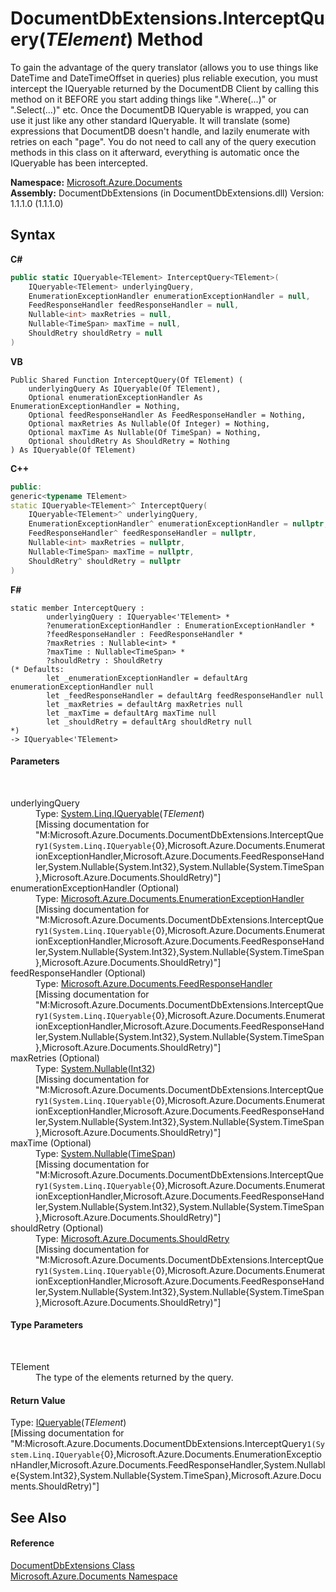 # DocumentDbExtensions.InterceptQuery(*TElement*) Method 
 

To gain the advantage of the query translator (allows you to use things like DateTime and DateTimeOffset in queries) plus reliable execution, you must intercept the IQueryable returned by the DocumentDB Client by calling this method on it BEFORE you start adding things like ".Where(...)" or ".Select(...)" etc. Once the DocumentDB IQueryable is wrapped, you can use it just like any other standard IQueryable. It will translate (some) expressions that DocumentDB doesn't handle, and lazily enumerate with retries on each "page". You do not need to call any of the query execution methods in this class on it afterward, everything is automatic once the IQueryable has been intercepted.

**Namespace:**&nbsp;<a href="856b2e23-9c8b-2618-f913-67d85d500616">Microsoft.Azure.Documents</a><br />**Assembly:**&nbsp;DocumentDbExtensions (in DocumentDbExtensions.dll) Version: 1.1.1.0 (1.1.1.0)

## Syntax

**C#**<br />
``` C#
public static IQueryable<TElement> InterceptQuery<TElement>(
	IQueryable<TElement> underlyingQuery,
	EnumerationExceptionHandler enumerationExceptionHandler = null,
	FeedResponseHandler feedResponseHandler = null,
	Nullable<int> maxRetries = null,
	Nullable<TimeSpan> maxTime = null,
	ShouldRetry shouldRetry = null
)

```

**VB**<br />
``` VB
Public Shared Function InterceptQuery(Of TElement) ( 
	underlyingQuery As IQueryable(Of TElement),
	Optional enumerationExceptionHandler As EnumerationExceptionHandler = Nothing,
	Optional feedResponseHandler As FeedResponseHandler = Nothing,
	Optional maxRetries As Nullable(Of Integer) = Nothing,
	Optional maxTime As Nullable(Of TimeSpan) = Nothing,
	Optional shouldRetry As ShouldRetry = Nothing
) As IQueryable(Of TElement)
```

**C++**<br />
``` C++
public:
generic<typename TElement>
static IQueryable<TElement>^ InterceptQuery(
	IQueryable<TElement>^ underlyingQuery, 
	EnumerationExceptionHandler^ enumerationExceptionHandler = nullptr, 
	FeedResponseHandler^ feedResponseHandler = nullptr, 
	Nullable<int> maxRetries = nullptr, 
	Nullable<TimeSpan> maxTime = nullptr, 
	ShouldRetry^ shouldRetry = nullptr
)
```

**F#**<br />
``` F#
static member InterceptQuery : 
        underlyingQuery : IQueryable<'TElement> * 
        ?enumerationExceptionHandler : EnumerationExceptionHandler * 
        ?feedResponseHandler : FeedResponseHandler * 
        ?maxRetries : Nullable<int> * 
        ?maxTime : Nullable<TimeSpan> * 
        ?shouldRetry : ShouldRetry 
(* Defaults:
        let _enumerationExceptionHandler = defaultArg enumerationExceptionHandler null
        let _feedResponseHandler = defaultArg feedResponseHandler null
        let _maxRetries = defaultArg maxRetries null
        let _maxTime = defaultArg maxTime null
        let _shouldRetry = defaultArg shouldRetry null
*)
-> IQueryable<'TElement> 

```


#### Parameters
&nbsp;<dl><dt>underlyingQuery</dt><dd>Type: <a href="http://msdn2.microsoft.com/en-us/library/bb351562" target="_blank">System.Linq.IQueryable</a>(*TElement*)<br />\[Missing <param name="underlyingQuery"/> documentation for "M:Microsoft.Azure.Documents.DocumentDbExtensions.InterceptQuery``1(System.Linq.IQueryable{``0},Microsoft.Azure.Documents.EnumerationExceptionHandler,Microsoft.Azure.Documents.FeedResponseHandler,System.Nullable{System.Int32},System.Nullable{System.TimeSpan},Microsoft.Azure.Documents.ShouldRetry)"\]</dd><dt>enumerationExceptionHandler (Optional)</dt><dd>Type: <a href="98ab4230-aa0f-7803-7127-ba76e02bdce5">Microsoft.Azure.Documents.EnumerationExceptionHandler</a><br />\[Missing <param name="enumerationExceptionHandler"/> documentation for "M:Microsoft.Azure.Documents.DocumentDbExtensions.InterceptQuery``1(System.Linq.IQueryable{``0},Microsoft.Azure.Documents.EnumerationExceptionHandler,Microsoft.Azure.Documents.FeedResponseHandler,System.Nullable{System.Int32},System.Nullable{System.TimeSpan},Microsoft.Azure.Documents.ShouldRetry)"\]</dd><dt>feedResponseHandler (Optional)</dt><dd>Type: <a href="4bfe406d-74ce-a904-0f38-461c2c8c2540">Microsoft.Azure.Documents.FeedResponseHandler</a><br />\[Missing <param name="feedResponseHandler"/> documentation for "M:Microsoft.Azure.Documents.DocumentDbExtensions.InterceptQuery``1(System.Linq.IQueryable{``0},Microsoft.Azure.Documents.EnumerationExceptionHandler,Microsoft.Azure.Documents.FeedResponseHandler,System.Nullable{System.Int32},System.Nullable{System.TimeSpan},Microsoft.Azure.Documents.ShouldRetry)"\]</dd><dt>maxRetries (Optional)</dt><dd>Type: <a href="http://msdn2.microsoft.com/en-us/library/b3h38hb0" target="_blank">System.Nullable</a>(<a href="http://msdn2.microsoft.com/en-us/library/td2s409d" target="_blank">Int32</a>)<br />\[Missing <param name="maxRetries"/> documentation for "M:Microsoft.Azure.Documents.DocumentDbExtensions.InterceptQuery``1(System.Linq.IQueryable{``0},Microsoft.Azure.Documents.EnumerationExceptionHandler,Microsoft.Azure.Documents.FeedResponseHandler,System.Nullable{System.Int32},System.Nullable{System.TimeSpan},Microsoft.Azure.Documents.ShouldRetry)"\]</dd><dt>maxTime (Optional)</dt><dd>Type: <a href="http://msdn2.microsoft.com/en-us/library/b3h38hb0" target="_blank">System.Nullable</a>(<a href="http://msdn2.microsoft.com/en-us/library/269ew577" target="_blank">TimeSpan</a>)<br />\[Missing <param name="maxTime"/> documentation for "M:Microsoft.Azure.Documents.DocumentDbExtensions.InterceptQuery``1(System.Linq.IQueryable{``0},Microsoft.Azure.Documents.EnumerationExceptionHandler,Microsoft.Azure.Documents.FeedResponseHandler,System.Nullable{System.Int32},System.Nullable{System.TimeSpan},Microsoft.Azure.Documents.ShouldRetry)"\]</dd><dt>shouldRetry (Optional)</dt><dd>Type: <a href="fd8841db-a84c-d819-ba43-6a0f45838100">Microsoft.Azure.Documents.ShouldRetry</a><br />\[Missing <param name="shouldRetry"/> documentation for "M:Microsoft.Azure.Documents.DocumentDbExtensions.InterceptQuery``1(System.Linq.IQueryable{``0},Microsoft.Azure.Documents.EnumerationExceptionHandler,Microsoft.Azure.Documents.FeedResponseHandler,System.Nullable{System.Int32},System.Nullable{System.TimeSpan},Microsoft.Azure.Documents.ShouldRetry)"\]</dd></dl>

#### Type Parameters
&nbsp;<dl><dt>TElement</dt><dd>The type of the elements returned by the query.</dd></dl>

#### Return Value
Type: <a href="http://msdn2.microsoft.com/en-us/library/bb351562" target="_blank">IQueryable</a>(*TElement*)<br />\[Missing <returns> documentation for "M:Microsoft.Azure.Documents.DocumentDbExtensions.InterceptQuery``1(System.Linq.IQueryable{``0},Microsoft.Azure.Documents.EnumerationExceptionHandler,Microsoft.Azure.Documents.FeedResponseHandler,System.Nullable{System.Int32},System.Nullable{System.TimeSpan},Microsoft.Azure.Documents.ShouldRetry)"\]

## See Also


#### Reference
<a href="2e7c24fb-f7c9-2314-1ff8-386e1be4f471">DocumentDbExtensions Class</a><br /><a href="856b2e23-9c8b-2618-f913-67d85d500616">Microsoft.Azure.Documents Namespace</a><br />